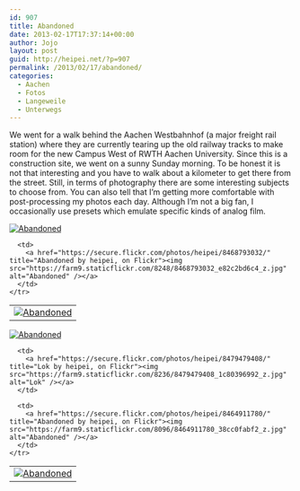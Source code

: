 ```yaml
---
id: 907
title: Abandoned
date: 2013-02-17T17:37:14+00:00
author: Jojo
layout: post
guid: http://heipei.net/?p=907
permalink: /2013/02/17/abandoned/
categories:
  - Aachen
  - Fotos
  - Langeweile
  - Unterwegs
---
```

We went for a walk behind the Aachen Westbahnhof (a major freight rail station) where they are currently tearing up the old railway tracks to make room for the new Campus West of RWTH Aachen University. Since this is a construction site, we went on a sunny Sunday morning. To be honest it is not that interesting and you have to walk about a kilometer to get there from the street. Still, in terms of photography there are some interesting subjects to choose from. You can also tell that I&#8217;m getting more comfortable with post-processing my photos each day. Although I&#8217;m not a big fan, I occasionally use presets which emulate specific kinds of analog film.

<div class="img aligncenter">
  <div>
    <a href="https://secure.flickr.com/photos/heipei/8474199596/" title="Abandoned by heipei, on Flickr"><img src="https://farm9.staticflickr.com/8519/8474199596_42c4bd8230_b.jpg" alt="Abandoned" /></a>
  </div>
  
  <table>
    <tr>
      <td>
        <a href="https://secure.flickr.com/photos/heipei/8471510258/" title="Abandoned by heipei, on Flickr"><img src="https://farm9.staticflickr.com/8528/8471510258_b5703c1964_z.jpg" alt="Abandoned" /></a>
      </td>
      
      <td>
        <a href="https://secure.flickr.com/photos/heipei/8468793032/" title="Abandoned by heipei, on Flickr"><img src="https://farm9.staticflickr.com/8248/8468793032_e82c2bd6c4_z.jpg" alt="Abandoned" /></a>
      </td>
    </tr>
  </table>
  
  <div>
    <a href="https://secure.flickr.com/photos/heipei/8471509484/" title="Abandoned by heipei, on Flickr"><img src="https://farm9.staticflickr.com/8235/8471509484_24516537ca_b.jpg" alt="Abandoned" /></a>
  </div>
  
  <table>
    <tr>
      <td>
        <a href="https://secure.flickr.com/photos/heipei/8474199978/" title="Abandoned by heipei, on Flickr"><img src="https://farm9.staticflickr.com/8383/8474199978_e169ed44cc_z.jpg" alt="Abandoned" /></a>
      </td>
      
      <td>
        <a href="https://secure.flickr.com/photos/heipei/8479479408/" title="Lok by heipei, on Flickr"><img src="https://farm9.staticflickr.com/8236/8479479408_1c80396992_z.jpg" alt="Lok" /></a>
      </td>
      
      <td>
        <a href="https://secure.flickr.com/photos/heipei/8464911780/" title="Abandoned by heipei, on Flickr"><img src="https://farm9.staticflickr.com/8096/8464911780_38cc0fabf2_z.jpg" alt="Abandoned" /></a>
      </td>
    </tr>
  </table>
</div>
